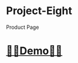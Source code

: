 # Project-Eight
Product Page

<h1><a href="https://reza-shirali.github.io/Project_TodoList/">🌟🌟Demo🌟🌟</a></h1>

